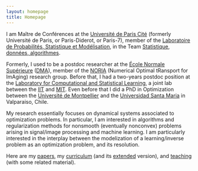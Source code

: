 ```yaml
---
layout: homepage
title: Homepage
---
```


I am  Maître de Conférences at the [Université de Paris Cité](https://u-paris.fr/) (formerly Université de Paris, or Paris-Diderot, or Paris-7), member of the [Laboratoire de Probabilités, Statistique et Modélisation](https://www.lpsm.paris/), in the Team [Statistique, données, algorithmes](https://www.lpsm.paris/recherche/les-equipes/%C3%A9quipe-statistique/).

Formerly, I used to be a postdoc researcher at the [École Normale Supérieure](http://www.ens.fr/) ([DMA](http://www.math.ens.fr/)), member of the [NORIA](http://www.gpeyre.com/noria/) (Numerical Optimal tRansport for ImAging) research group.
Before that, I had a two-years postdoc position at the [Laboratory for Computational and Statistical Learning](http://lcsl.mit.edu), a joint lab between the [IIT](https://www.iit.it/it/home) and [MIT](http://web.mit.edu/).
Even before that I did a PhD in Optimization between the [Université de Montpellier](http://www.umontpellier.fr/) and the [Universidad Santa Maria](http://www.usm.cl/) in Valparaiso, Chile.
	       
My research essentially focuses on dynamical systems associated to optimization problems. 
In particular, I am interested in algorithms and regularization methods for nonsmooth (eventually nonconvex) problems arising in signal/image processing and machine learning. 
I am particularly interested in the interplay between the modelization of a learning/inverse problem as an optimization problem, and its resolution. 

Here are my [papers](/research), my [curriculum](/curriculum/cv.pdf) (and its [extended](/curriculum/cv_long.pdf) version), and [teaching](/teaching) (with some related material).
	 
